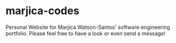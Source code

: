 # marjica-codes
Personal Website for Marjica Watson-Santos' software engineering portfolio. Please feel free to have a look or even send a message!
